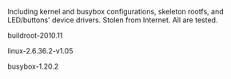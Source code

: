 
Including kernel and busybox configurations, skeleton rootfs, and LED/buttons' device drivers. Stolen from Internet. All are tested.


buildroot-2010.11

linux-2.6.36.2-v1.05

busybox-1.20.2


